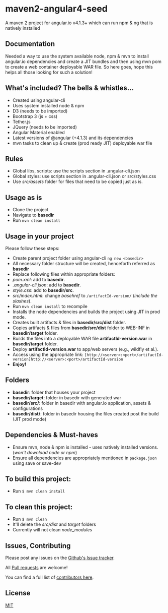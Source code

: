 # maven2-angular4-seed
A maven 2 project for angular.io v4.1.3+ which can run npm &amp; ng that is natively installed

## Documentation
Needed a way to use the system available node, npm & mvn to install angular.io dependencies and create a JIT bundles and then using mvn pom to create a web container deployable WAR file. So here goes, hope this helps all those looking for such a solution!

## What's included? The bells & whistles...
- Created using angular-cli
- Uses system installed node & npm
- D3 (needs to be imported)
- Bootstrap 3 (js + css)
- Tether.js
- JQuery (needs to be imported)
- Angular Material enabled
- Latest versions of @angular (+4.1.3) and its dependencies
- mvn tasks to clean up & create (prod ready JIT) deployable war file

## Rules
- Global libs, scripts: use the scripts section in .angular-cli.json
- Global styles:  use scripts section in .angular-cli.json or src/styles.css
- Use *src/assets* folder for files that need to be copied just as is.

## Usage as is
* Clone the project
* Navigate to **basedir** 
* Run `mvn clean install`

## Usage in your project
Please follow these steps:
* Create parent project folder using angular-cli `ng new <basedir>`
* All necessary folder structure will be created, henceforth referred as **basedir**
* Replace following files within appropriate folders:
* *pom.xml*: add to **basedir**.
* *.angular-cli.json*: add to **basedir**.
* *style.css*: add to **basedir/src**. 
* *src/index.html*: change *basehref* to `/artifactId-version/` (*include the slashes*).
* Run `mvn clean install` to recompile 
* Installs the node dependencies and builds the project using JIT in prod mode.
* Creates built artifacts & files in **basedir/src/dist** folder.
* Copies artifacts & files from **basedir/src/dist** folder to WEB-INF in **basedir/target** folder.
* Builds the files into a deployable WAR file **artifactId-version.war** in **basedir/target** folder.
* Deploy **artifactId-version.war** to app/web servers (e.g., wildfly et al.).
* Access using the appropriate link: `[http://<server>:<port>/artifactId-version]http://<server>:<port>/artifactId-version`
* **Enjoy!**

## Folders
* **basedir**: folder that houses your project
* **basedir/target**: folder in basedir with generated war
* **basedir/src/**: folder in basedir with angular.io application, assets & configurations
* **basedir/dist/**: folder in basedir housing the files created post the build (JIT prod mode)

## Dependencies & Must-haves
* Ensure mvn, node & npm is installed - uses natively installed versions. (*won't download node or npm*)
* Ensure all dependencies are appropriately mentioned in `package.json` using save or save-dev

## To build this project:
* Run `$ mvn clean install`

## To clean this project:
* Run `$ mvn clean`
* It'll delete the *src/dist* and *target* folders
* Currently will not clean *node_modules*

## Issues, Contributing

Please post any issues on the [Github's Issue tracker](https://github.com/sunilks/maven2-angular4-seed/issues).

All [Pull requests](https://github.com/sunilks/maven2-angular4-seed/pulls) are welcome! 

You can find a full list of [contributors here](https://github.com/sunilks/maven2-angular4-seed/graphs/contributors).

## License

[MIT](LICENSE)

